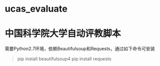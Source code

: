 # ucas_evaluate
中国科学院大学自动评教脚本
===
需要Python2.7环境，依赖Beautifulsoup和Requests，通过如下命令可安装

> pip install beautifulsoup4
> pip install requests
